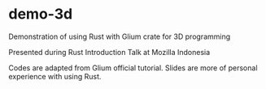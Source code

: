 # demo-3d
Demonstration of using Rust with Glium crate for 3D programming

Presented during Rust Introduction Talk at Mozilla Indonesia

Codes are adapted from Glium official tutorial. Slides are more of personal experience with using Rust.
